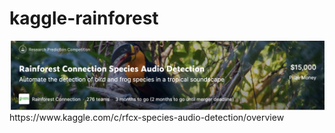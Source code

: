 # kaggle-rainforest
<div align="center"><img src="./img/001.png" title="result ε scheduling"></div>
https://www.kaggle.com/c/rfcx-species-audio-detection/overview 